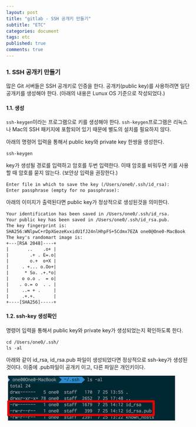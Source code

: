```yaml
---
layout: post
title: "gitlab - SSH 공개키 만들기"
subtitle: "ETC"
categories: document
tags: etc
published: true
comments: true
---
```




### 1. SSH 공개키 만들기

많은 Git 서버들은 SSH 공개키로 인증을 한다. 공개키(public key)를 사용하려면 일단 공개키를 생성해야 한다. (아래의 내용은 Lunux OS 기준으로 작성되었다.)

#### 1.1. 생성

`ssh-keygen`이라는 프로그램으로 키를 생성해야 한다. `ssh-keygen`프로그램은 리눅스나 Mac의 SSH 패키지에 포함되어 있기 때문에 별도의 설치를 필요하지 않다.

아래의 명령어 입력을 통해서 public key와 private key 한쌍을 생성한다.

```
ssh-keygen
```



key가 생성될 경로를 입력하고 암호를 두번 입력한다. 이때 암호를 비워두면 키를 사용할 때 암호를 묻지 않는다. (보안상 입력을 권장한다.)

```
Enter file in which to save the key (/Users/one0/.ssh/id_rsa):
Enter passphrase (empty for no passphrase):
```



아래의 이미지가 출력된다면 public key가 정상적으로 생성된것을 의미한다.

```
Your identification has been saved in /Users/one0/.ssh/id_rsa.
Your public key has been saved in /Users/one0/.ssh/id_rsa.pub.
The key fingerprint is:
SHA256:WNlpwC+rDpXGezeKvxidU1fJ24nlHhpFS+5Cdmx7EZA one0@One0-MacBook
The key's randomart image is:
+---[RSA 2048]----+
|       ..    .o+ |
|        .+ . E=.o|
|        o.+  o+X |
|     . +... o.Oo+|
|      * So. .+.*o|
|     o o.o .  = o|
|    . o.= o  . . |
|     ..= + .     |
|     .+.+.       |
+----[SHA256]-----+
```



#### 1.2. ssh-key 생성확인

명령어 입력을 통해서 public key와 private key가 생성되었는지 확인하도록 한다.

```
cd /Users/one0/.ssh/
ls -al
```



아래와 같이 id_rsa, id_rsa.pub 파일이 생성되었다면 정상적으로 ssh-key가 생성된 것이다. 이중에 .pub파일이 공개키 이고, 다른 파일은 개인키이다.

![](/images/2017/0901_01_01.png)